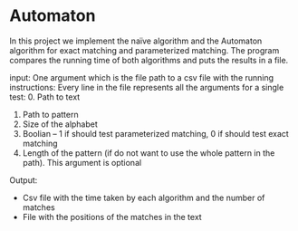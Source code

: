 # Automaton

In this project we implement the naïve algorithm and the Automaton algorithm for exact matching and parameterized matching.
The program compares the running time of both algorithms and puts the results in a file.

input:
One argument which is the file path to a csv file with the running instructions:
Every line in the file represents all the arguments for a single test:
0.	Path to text
1.	Path to pattern
2.	Size of the alphabet
3.	Boolian – 1 if should test parameterized matching, 0 if should test exact matching
4.	Length of the pattern (if do not want to use the whole pattern in the path). This argument is optional

Output:
-	Csv file with the time taken by each algorithm and the number of matches
-	File with the positions of the matches in the text

